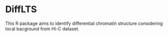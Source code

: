 # DiffLTS
This R package aims to identify differential chromatin structure considering local bacground from Hi-C dataset.

